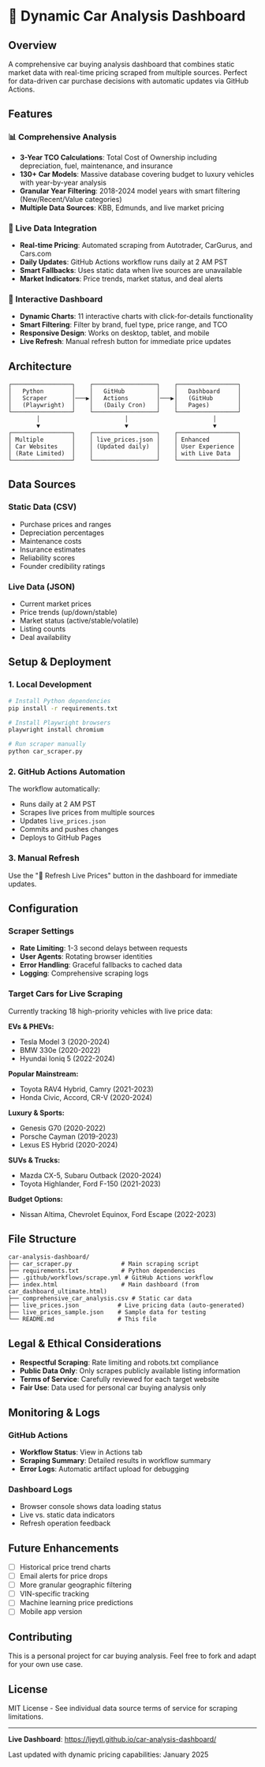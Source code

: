# 🚗 Dynamic Car Analysis Dashboard

## Overview

A comprehensive car buying analysis dashboard that combines static market data with real-time pricing scraped from multiple sources. Perfect for data-driven car purchase decisions with automatic updates via GitHub Actions.

## Features

### 📊 Comprehensive Analysis
- **3-Year TCO Calculations**: Total Cost of Ownership including depreciation, fuel, maintenance, and insurance
- **130+ Car Models**: Massive database covering budget to luxury vehicles with year-by-year analysis
- **Granular Year Filtering**: 2018-2024 model years with smart filtering (New/Recent/Value categories)
- **Multiple Data Sources**: KBB, Edmunds, and live market pricing

### 🔴 Live Data Integration
- **Real-time Pricing**: Automated scraping from Autotrader, CarGurus, and Cars.com
- **Daily Updates**: GitHub Actions workflow runs daily at 2 AM PST
- **Smart Fallbacks**: Uses static data when live sources are unavailable
- **Market Indicators**: Price trends, market status, and deal alerts

### 🎯 Interactive Dashboard
- **Dynamic Charts**: 11 interactive charts with click-for-details functionality
- **Smart Filtering**: Filter by brand, fuel type, price range, and TCO
- **Responsive Design**: Works on desktop, tablet, and mobile
- **Live Refresh**: Manual refresh button for immediate price updates

## Architecture

```
┌─────────────────┐    ┌──────────────────┐    ┌─────────────────┐
│   Python        │    │   GitHub         │    │   Dashboard     │
│   Scraper       │───▶│   Actions        │───▶│   (GitHub       │
│   (Playwright)  │    │   (Daily Cron)   │    │   Pages)        │
└─────────────────┘    └──────────────────┘    └─────────────────┘
        │                        │                        │
        ▼                        ▼                        ▼
┌─────────────────┐    ┌──────────────────┐    ┌─────────────────┐
│ Multiple        │    │ live_prices.json │    │ Enhanced        │
│ Car Websites    │    │ (Updated daily)  │    │ User Experience │
│ (Rate Limited)  │    │                  │    │ with Live Data  │
└─────────────────┘    └──────────────────┘    └─────────────────┘
```

## Data Sources

### Static Data (CSV)
- Purchase prices and ranges
- Depreciation percentages  
- Maintenance costs
- Insurance estimates
- Reliability scores
- Founder credibility ratings

### Live Data (JSON)
- Current market prices
- Price trends (up/down/stable)
- Market status (active/stable/volatile)
- Listing counts
- Deal availability

## Setup & Deployment

### 1. Local Development
```bash
# Install Python dependencies
pip install -r requirements.txt

# Install Playwright browsers
playwright install chromium

# Run scraper manually
python car_scraper.py
```

### 2. GitHub Actions Automation
The workflow automatically:
- Runs daily at 2 AM PST
- Scrapes live prices from multiple sources
- Updates `live_prices.json`
- Commits and pushes changes
- Deploys to GitHub Pages

### 3. Manual Refresh
Use the "🔄 Refresh Live Prices" button in the dashboard for immediate updates.

## Configuration

### Scraper Settings
- **Rate Limiting**: 1-3 second delays between requests
- **User Agents**: Rotating browser identities
- **Error Handling**: Graceful fallbacks to cached data
- **Logging**: Comprehensive scraping logs

### Target Cars for Live Scraping
Currently tracking 18 high-priority vehicles with live price data:

**EVs & PHEVs:**
- Tesla Model 3 (2020-2024)
- BMW 330e (2020-2022)
- Hyundai Ioniq 5 (2022-2024)

**Popular Mainstream:**
- Toyota RAV4 Hybrid, Camry (2021-2023)
- Honda Civic, Accord, CR-V (2020-2024)

**Luxury & Sports:**
- Genesis G70 (2020-2022)
- Porsche Cayman (2019-2023)  
- Lexus ES Hybrid (2020-2024)

**SUVs & Trucks:**
- Mazda CX-5, Subaru Outback (2020-2024)
- Toyota Highlander, Ford F-150 (2021-2023)

**Budget Options:**
- Nissan Altima, Chevrolet Equinox, Ford Escape (2022-2023)

## File Structure

```
car-analysis-dashboard/
├── car_scraper.py              # Main scraping script
├── requirements.txt            # Python dependencies
├── .github/workflows/scrape.yml # GitHub Actions workflow
├── index.html                  # Main dashboard (from car_dashboard_ultimate.html)
├── comprehensive_car_analysis.csv # Static car data
├── live_prices.json           # Live pricing data (auto-generated)
├── live_prices_sample.json    # Sample data for testing
└── README.md                  # This file
```

## Legal & Ethical Considerations

- **Respectful Scraping**: Rate limiting and robots.txt compliance
- **Public Data Only**: Only scrapes publicly available listing information  
- **Terms of Service**: Carefully reviewed for each target website
- **Fair Use**: Data used for personal car buying analysis only

## Monitoring & Logs

### GitHub Actions
- **Workflow Status**: View in Actions tab
- **Scraping Summary**: Detailed results in workflow summary
- **Error Logs**: Automatic artifact upload for debugging

### Dashboard Logs
- Browser console shows data loading status
- Live vs. static data indicators
- Refresh operation feedback

## Future Enhancements

- [ ] Historical price trend charts
- [ ] Email alerts for price drops
- [ ] More granular geographic filtering
- [ ] VIN-specific tracking
- [ ] Machine learning price predictions
- [ ] Mobile app version

## Contributing

This is a personal project for car buying analysis. Feel free to fork and adapt for your own use case.

## License

MIT License - See individual data source terms of service for scraping limitations.

---

**Live Dashboard**: https://ljeytl.github.io/car-analysis-dashboard/

Last updated with dynamic pricing capabilities: January 2025